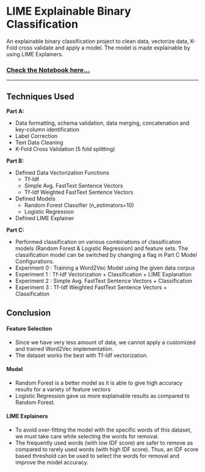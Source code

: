 # LIME Explainable Binary Classification
An explainable binary classification project to clean data, vectorize data, K-Fold cross validate and apply a model. The model is made explainable by using LIME Explainers.

### <a href='binary-classification-lime.ipynb'>Check the Notebook here...</a>

<hr/>

## Techniques Used

**Part A:**
- Data formatting, schema validation, data merging, concatenation and key-column identification
- Label Correction
- Text Data Cleaning
- K-Fold Cross Validation (5 fold splitting)

**Part B:**
- Defined Data Vectorization Functions
  - Tf-Idf
  - Simple Avg. FastText Sentence Vectors
  - Tf-Idf Weighted FastText Sentence Vectors
- Defined Models
  - Random Forest Classifier (n_estimators=10)
  - Logistic Regression
- Defined LIME Explainer

**Part C:**
- Performed classification on various combinations of classification models (Random Forest & Logistic Regression) and feature sets. The classification model can be switched by changing a flag in Part C Model Configurations.
- Experiment 0 : Training a Word2Vec Model using the given data corpus
- Experiment 1 : Tf-Idf Vectorization + Classification + LIME Explanation
- Experiment 2 : Simple Avg. FastText Sentence Vectors + Classification
- Experiment 3 : Tf-Idf Weighted FastText Sentence Vectors + Classification


## Conclusion
#### Feature Selection
- Since we have very less amount of data, we cannot apply a customized and trained Word2Vec implementation.
- The dataset works the best with Tf-Idf vectorization.
#### Model
- Random Forest is a better model as it is able to give high accuracy results for a variety of feature vectors
- Logistic Regression gave us more explainable results as compared to Random Forest.
#### LIME Explainers
- To avoid over-fitting the model with the specific words of this dataset, we must take care while selecting the words for removal.
- The frequently used words (with low IDF score) are safer to remove as compared to rarely used words (with high IDF score). Thus, an IDF score based threshold can be used to select the words for removal and improve the model accuracy.
